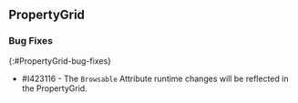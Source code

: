 ## PropertyGrid

### Bug Fixes
{:#PropertyGrid-bug-fixes}

* \#I423116 - The `Browsable` Attribute runtime changes will be reflected in the PropertyGrid.